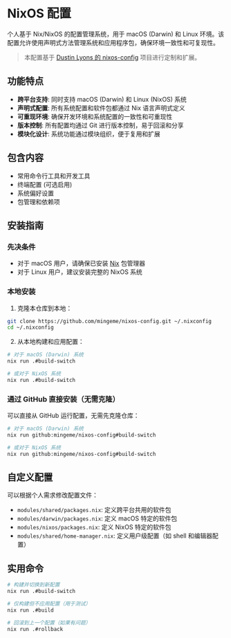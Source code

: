 # NixOS 配置

个人基于 Nix/NixOS 的配置管理系统，用于 macOS (Darwin) 和 Linux 环境。该配置允许使用声明式方法管理系统和应用程序包，确保环境一致性和可复现性。

> 本配置基于 [Dustin Lyons 的 nixos-config](https://github.com/dustinlyons/nixos-config) 项目进行定制和扩展。

## 功能特点

- **跨平台支持**: 同时支持 macOS (Darwin) 和 Linux (NixOS) 系统
- **声明式配置**: 所有系统配置和软件包都通过 Nix 语言声明式定义
- **可重现环境**: 确保开发环境和系统配置的一致性和可重现性
- **版本控制**: 所有配置均通过 Git 进行版本控制，易于回滚和分享
- **模块化设计**: 系统功能通过模块组织，便于复用和扩展

## 包含内容

- 常用命令行工具和开发工具
- 终端配置 (可选启用)
- 系统偏好设置
- 包管理和依赖项

## 安装指南

### 先决条件

- 对于 macOS 用户，请确保已安装 [Nix](https://nixos.org/download.html) 包管理器
- 对于 Linux 用户，建议安装完整的 NixOS 系统

### 本地安装

1. 克隆本仓库到本地：

```bash
git clone https://github.com/mingeme/nixos-config.git ~/.nixconfig
cd ~/.nixconfig
```

2. 从本地构建和应用配置：

```bash
# 对于 macOS (Darwin) 系统
nix run .#build-switch

# 或对于 NixOS 系统
nix run .#build-switch
```

### 通过 GitHub 直接安装（无需克隆）

可以直接从 GitHub 运行配置，无需先克隆仓库：

```bash
# 对于 macOS (Darwin) 系统
nix run github:mingeme/nixos-config#build-switch

# 或对于 NixOS 系统
nix run github:mingeme/nixos-config#build-switch
```

## 自定义配置

可以根据个人需求修改配置文件：

- `modules/shared/packages.nix`: 定义跨平台共用的软件包
- `modules/darwin/packages.nix`: 定义 macOS 特定的软件包
- `modules/nixos/packages.nix`: 定义 NixOS 特定的软件包
- `modules/shared/home-manager.nix`: 定义用户级配置（如 shell 和编辑器配置）

## 实用命令

```bash
# 构建并切换到新配置
nix run .#build-switch

# 仅构建但不应用配置（用于测试）
nix run .#build

# 回滚到上一个配置（如果有问题）
nix run .#rollback
```
